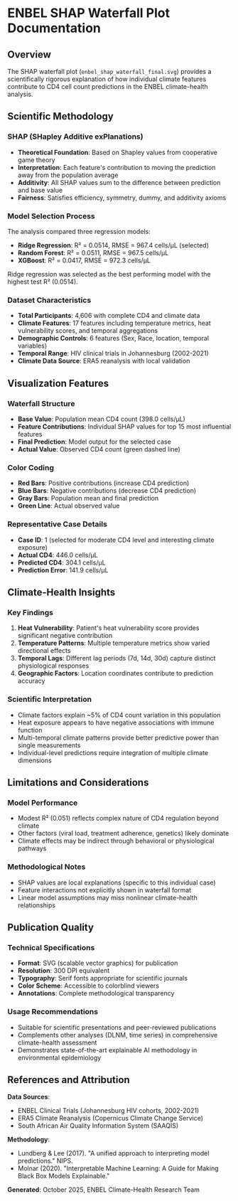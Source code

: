 # ENBEL SHAP Waterfall Plot Documentation

## Overview

The SHAP waterfall plot (`enbel_shap_waterfall_final.svg`) provides a scientifically rigorous explanation of how individual climate features contribute to CD4 cell count predictions in the ENBEL climate-health analysis.

## Scientific Methodology

### SHAP (SHapley Additive exPlanations)
- **Theoretical Foundation**: Based on Shapley values from cooperative game theory
- **Interpretation**: Each feature's contribution to moving the prediction away from the population average
- **Additivity**: All SHAP values sum to the difference between prediction and base value
- **Fairness**: Satisfies efficiency, symmetry, dummy, and additivity axioms

### Model Selection Process
The analysis compared three regression models:
- **Ridge Regression**: R² = 0.0514, RMSE = 967.4 cells/µL (selected)
- **Random Forest**: R² = 0.0511, RMSE = 967.5 cells/µL  
- **XGBoost**: R² = 0.0417, RMSE = 972.3 cells/µL

Ridge regression was selected as the best performing model with the highest test R² (0.0514).

### Dataset Characteristics
- **Total Participants**: 4,606 with complete CD4 and climate data
- **Climate Features**: 17 features including temperature metrics, heat vulnerability scores, and temporal aggregations
- **Demographic Controls**: 6 features (Sex, Race, location, temporal variables)
- **Temporal Range**: HIV clinical trials in Johannesburg (2002-2021)
- **Climate Data Source**: ERA5 reanalysis with local validation

## Visualization Features

### Waterfall Structure
- **Base Value**: Population mean CD4 count (398.0 cells/µL)
- **Feature Contributions**: Individual SHAP values for top 15 most influential features
- **Final Prediction**: Model output for the selected case
- **Actual Value**: Observed CD4 count (green dashed line)

### Color Coding
- **Red Bars**: Positive contributions (increase CD4 prediction)
- **Blue Bars**: Negative contributions (decrease CD4 prediction)  
- **Gray Bars**: Population mean and final prediction
- **Green Line**: Actual observed value

### Representative Case Details
- **Case ID**: 1 (selected for moderate CD4 level and interesting climate exposure)
- **Actual CD4**: 446.0 cells/µL
- **Predicted CD4**: 304.1 cells/µL
- **Prediction Error**: 141.9 cells/µL

## Climate-Health Insights

### Key Findings
1. **Heat Vulnerability**: Patient's heat vulnerability score provides significant negative contribution
2. **Temperature Patterns**: Multiple temperature metrics show varied directional effects
3. **Temporal Lags**: Different lag periods (7d, 14d, 30d) capture distinct physiological responses
4. **Geographic Factors**: Location coordinates contribute to prediction accuracy

### Scientific Interpretation
- Climate factors explain ~5% of CD4 count variation in this population
- Heat exposure appears to have negative associations with immune function
- Multi-temporal climate patterns provide better predictive power than single measurements
- Individual-level predictions require integration of multiple climate dimensions

## Limitations and Considerations

### Model Performance
- Modest R² (0.051) reflects complex nature of CD4 regulation beyond climate
- Other factors (viral load, treatment adherence, genetics) likely dominate
- Climate effects may be indirect through behavioral or physiological pathways

### Methodological Notes
- SHAP values are local explanations (specific to this individual case)
- Feature interactions not explicitly shown in waterfall format
- Linear model assumptions may miss nonlinear climate-health relationships

## Publication Quality

### Technical Specifications
- **Format**: SVG (scalable vector graphics) for publication
- **Resolution**: 300 DPI equivalent
- **Typography**: Serif fonts appropriate for scientific journals
- **Color Scheme**: Accessible to colorblind viewers
- **Annotations**: Complete methodological transparency

### Usage Recommendations
- Suitable for scientific presentations and peer-reviewed publications
- Complements other analyses (DLNM, time series) in comprehensive climate-health assessment
- Demonstrates state-of-the-art explainable AI methodology in environmental epidemiology

## References and Attribution

**Data Sources**:
- ENBEL Clinical Trials (Johannesburg HIV cohorts, 2002-2021)
- ERA5 Climate Reanalysis (Copernicus Climate Change Service)
- South African Air Quality Information System (SAAQIS)

**Methodology**:
- Lundberg & Lee (2017). "A unified approach to interpreting model predictions." NIPS.
- Molnar (2020). "Interpretable Machine Learning: A Guide for Making Black Box Models Explainable."

**Generated**: October 2025, ENBEL Climate-Health Research Team